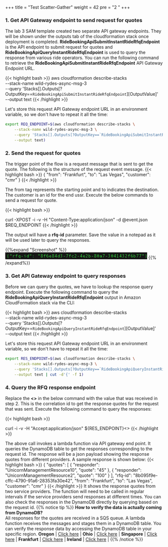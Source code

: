 +++
title = "Test Scatter-Gather"
weight = 42
pre = "2 "
+++

### 1. Get API Gateway endpoint to send request for quotes
The lab 3 SAM template created two separate API gateway endpoints. They will be shown under the outputs tab of the cloudformation stack once deployment is completed. **RideBookingApiSubmitInstantRideRfqEndpoint** is the API endpoint to submit request for quotes and **RideBookingApiQueryInstantRideRfqEndpoint** is used to query the response from various ride operators. You can run the following command to retrieve the **RideBookingApiSubmitInstantRideRfqEndpoint** API Gateway Endpoint URL.

{{< highlight bash >}}
aws cloudformation describe-stacks \
    --stack-name wild-rydes-async-msg-3 \
    --query 'Stacks[].Outputs[?OutputKey==`RideBookingApiSubmitInstantRideRfqEndpoint`][OutputValue]' \
    --output text
{{< /highlight >}}

Let's store this request API Gateway endpoint URL in an environment variable, so we don't have to repeat it all the time:

```bash
export REQ_ENDPOINT=$(aws cloudformation describe-stacks \
    --stack-name wild-rydes-async-msg-3 \
    --query 'Stacks[].Outputs[?OutputKey==`RideBookingApiSubmitInstantRideRfqEndpoint`].OutputValue' \
    --output text)
```
### 2. Send the request for quotes

The trigger point of the flow is a request message that is sent to get the quote. The following is the structure of the request event message.
{{< highlight bash >}}
{
    "from": "Frankfurt",
    "to": "Las Vegas",
    "customer": "cmr"
}
{{< /highlight >}}


The from tag represents the starting point and to indicates the destination. The customer is an id for the end ussr. 
Execute the below commands to send a request for quote.

{{< highlight bash >}}

curl -XPOST -i -v -H "Content-Type:application/json" -d @event.json $REQ_ENDPOINT
{{< /highlight >}}

The output will have a **rfq-id** parameter. Save the value in a notepad as it will be used later to query the responses.

{{%expand "Screenshot" %}}
![Step 4](lab-3-step-8.png)
{{% /expand%}}

### 3. Get API Gateway endpoint to query responses
Before we can query the quotes, we have to lookup the response query endpoint. Execute the following command to query the **RideBookingApiQueryInstantRideRfqEndpoint** output in Amazon CloudFormation stack via the CLI:

{{< highlight bash >}}
aws cloudformation describe-stacks \
    --stack-name wild-rydes-async-msg-3 \
    --query 'Stacks[].Outputs[?OutputKey==`RideBookingApiQueryInstantRideRfqEndpoint`][OutputValue]' \
    --output text
{{< /highlight >}}

Let's store this request API Gateway endpoint URL in an environment variable, so we don't have to repeat it all the time:

```bash
export RES_ENDPOINT=$(aws cloudformation describe-stacks \
    --stack-name wild-rydes-async-msg-3 \
    --query 'Stacks[].Outputs[?OutputKey==`RideBookingApiQueryInstantRideRfqEndpoint`].OutputValue' \
    --output text | cut -d'{' -f 1)
```


### 4. Query the RFQ response endpoint
Replace the **<<rfq-id>>** in the below command with the value that was received in step 2. This is the correlation id to get the response quotes for the request that was sent. Execute the following command to query the responses:

{{< highlight bash >}}

curl -i -v -H "Accept:application/json" ${RES_ENDPOINT}<<rfq-id>>
{{< /highlight >}}

The above call invokes a lambda function via API gateway end point. It queries the DynamoDB table to get the responses corresponding to the request id. The response will be a json payload showing the response quotes from different providers. A sample response is shown below:
{{< highlight bash >}}
{
  "quotes": [
    {
      "responder": "UnicornManagementResource10",
      "quote": "45"
    },
    {
      "responder": "UnicornManagementResource2",
      "quote": "100"
    }
  ],
  "rfq-id": "8b095f9e-cffc-4790-91a6-28353fa30e42",
  "from": "Frankfurt",
  "to": "Las Vegas",
  "customer": "cmr"
}
{{< /highlight >}}
It shows the response quotes from two service providers. The function will need to be called in regular intervals if the service providers send responses at different times. You can also check the responses in the DynamoDB directly by querying based on the request id.
{{% notice tip %}}
**How to verify the data is actually coming from DynamoDB?**  
All responses for the quotes are received in a SQS queue. A lambda function receives the messages and stages them in a DynamoDB table. You can verify the response data by accessing the DynamoDB table in your specific region.
**Oregon** | [Click here](https://us-west-2.console.aws.amazon.com/dynamodb/home?region=us-west-2#tables:) | 
**Ohio** | [Click here](https://us-east-2.console.aws.amazon.com/dynamodb/home?region=us-east-2#tables:) | 
**Singapore** | [Click here](https://ap-southeast-1.console.aws.amazon.com/dynamodb/home?region=ap-southeast-1#tables:) | 
**Frankfurt** | [Click here](https://eu-central-1.console.aws.amazon.com/dynamodb/home?region=eu-central-1#tables:) | 
**Ireland** | [Click here](https://eu-west-1.console.aws.amazon.com/dynamodb/home?region=eu-west-1#tables:) | 
{{% /notice %}}



